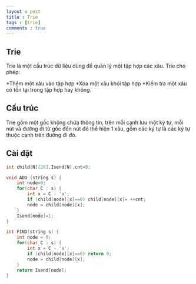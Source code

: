 ```yaml
---
layout : post
title : Trie
tags : [trie]
comments : true
---
```


## Trie
Trie là một cấu trúc dữ liệu dùng để quản lý một tập hợp các xâu. Trie cho phép:

*Thêm một xâu vào tập hợp
*Xóa một xâu khỏi tập hợp
*Kiểm tra một xâu có tồn tại trong tập hợp hay không.

## Cấu trúc
Trie gồm một gốc không chứa thông tin, trên mỗi cạnh lưu một ký tự, mỗi nút và đường đi từ gốc đến nút đó thể hiện 1 xâu, gồm các ký tự là các ký tự thuộc cạnh trên đường đi đó.

## Cài đặt
```C++
int child[N][26],Isend[N],cnt=0;

void ADD (string s) {
    int node=0;
    for(char C : s) {
        int x = C - 'a';
        if (child[node][x]==0) child[node][x]= ++cnt;
        node = child[node][x];
    }
    Isend[node]=1;
}

int FIND(string s) {
    int node = 0;
    for(char C : s) {
        int x = C - 'a';
        if (child[node][x]==0) return 0;
        node = child[node][x];
    }
    return Isend[node];
}
```
